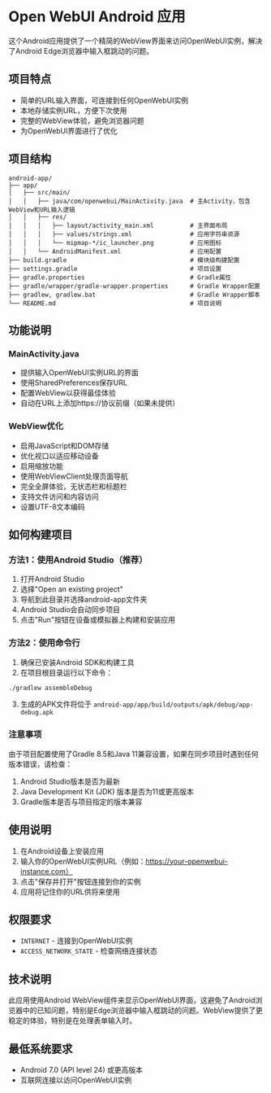 # Open WebUI Android 应用

这个Android应用提供了一个精简的WebView界面来访问OpenWebUI实例，解决了Android Edge浏览器中输入框跳动的问题。

## 项目特点

- 简单的URL输入界面，可连接到任何OpenWebUI实例
- 本地存储实例URL，方便下次使用
- 完整的WebView体验，避免浏览器问题
- 为OpenWebUI界面进行了优化

## 项目结构

```
android-app/
├── app/
│   ├── src/main/
│   │   ├── java/com/openwebui/MainActivity.java  # 主Activity，包含WebView和URL输入逻辑
│   │   ├── res/
│   │   │   ├── layout/activity_main.xml          # 主界面布局
│   │   │   ├── values/strings.xml                # 应用字符串资源
│   │   │   └── mipmap-*/ic_launcher.png          # 应用图标
│   │   └── AndroidManifest.xml                   # 应用配置
├── build.gradle                                  # 模块级构建配置
├── settings.gradle                               # 项目设置
├── gradle.properties                             # Gradle属性
├── gradle/wrapper/gradle-wrapper.properties      # Gradle Wrapper配置
├── gradlew, gradlew.bat                          # Gradle Wrapper脚本
└── README.md                                     # 项目说明
```

## 功能说明

### MainActivity.java
- 提供输入OpenWebUI实例URL的界面
- 使用SharedPreferences保存URL
- 配置WebView以获得最佳体验
- 自动在URL上添加https://协议前缀（如果未提供）

### WebView优化
- 启用JavaScript和DOM存储
- 优化视口以适应移动设备
- 启用缩放功能
- 使用WebViewClient处理页面导航
- 完全全屏体验，无状态栏和标题栏
- 支持文件访问和内容访问
- 设置UTF-8文本编码

## 如何构建项目

### 方法1：使用Android Studio（推荐）
1. 打开Android Studio
2. 选择"Open an existing project"
3. 导航到此目录并选择android-app文件夹
4. Android Studio会自动同步项目
5. 点击"Run"按钮在设备或模拟器上构建和安装应用

### 方法2：使用命令行
1. 确保已安装Android SDK和构建工具
2. 在项目根目录运行以下命令：
```bash
./gradlew assembleDebug
```
3. 生成的APK文件将位于 `android-app/app/build/outputs/apk/debug/app-debug.apk`

### 注意事项
由于项目配置使用了Gradle 8.5和Java 11兼容设置，如果在同步项目时遇到任何版本错误，请检查：
1. Android Studio版本是否为最新
2. Java Development Kit (JDK) 版本是否为11或更高版本
3. Gradle版本是否与项目指定的版本兼容

## 使用说明

1. 在Android设备上安装应用
2. 输入你的OpenWebUI实例URL（例如：https://your-openwebui-instance.com）
3. 点击"保存并打开"按钮连接到你的实例
4. 应用将记住你的URL供将来使用

## 权限要求

- `INTERNET` - 连接到OpenWebUI实例
- `ACCESS_NETWORK_STATE` - 检查网络连接状态

## 技术说明

此应用使用Android WebView组件来显示OpenWebUI界面，这避免了Android浏览器中的已知问题，特别是Edge浏览器中输入框跳动的问题。WebView提供了更稳定的体验，特别是在处理表单输入时。

## 最低系统要求

- Android 7.0 (API level 24) 或更高版本
- 互联网连接以访问OpenWebUI实例